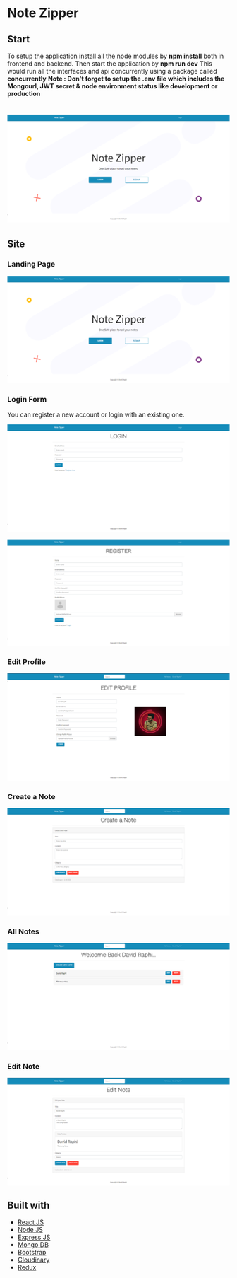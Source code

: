 # Note Zipper

## Start
To setup the application install all the node modules by **npm install** both in frontend and backend.
Then start the application by **npm run dev**
This would run all the interfaces and api concurrently using a package called **concurrently**
**Note : Don't forget to setup the .env file which includes the Mongourl, JWT secret &  node environment status like development or production**

# ![Note Zipper](https://github.com/draphy/notezipper/blob/master/images/landing.png)

## Site

### Landing Page

![](https://github.com/draphy/notezipper/blob/master/images/landing.png)

### Login Form
You can register a new account or login with an existing one.

![](https://github.com/draphy/notezipper/blob/master/images/login.png)

![](https://github.com/draphy/notezipper/blob/master/images/register.png)

### Edit Profile

![](https://github.com/draphy/notezipper/blob/master/images/profile.png)

### Create a Note

![](https://github.com/draphy/notezipper/blob/master/images/create.png)

### All Notes

![](https://github.com/draphy/notezipper/blob/master/images/allnotes.png)

### Edit Note

![](https://github.com/draphy/notezipper/blob/master/images/edit.png)

## Built with 

- [React JS](https://reactjs.org/)
- [Node JS](https://nodejs.org/) 
- [Express JS](https://expressjs.com/)
- [Mongo DB](https://www.mongodb.com/)
- [Bootstrap](http://getbootstrap.com/)
- [Cloudinary](https://cloudinary.com/)
- [Redux](https://redux.js.org/)



